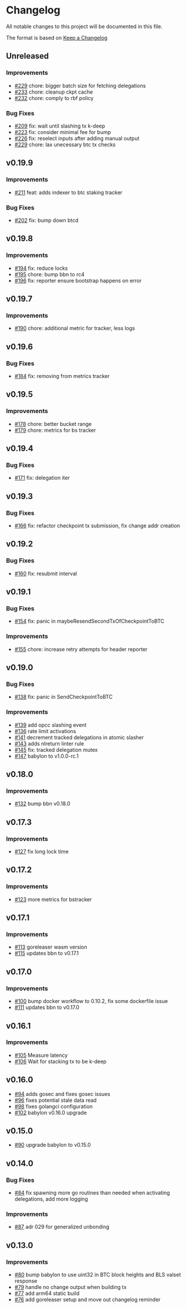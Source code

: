 <!--
Guiding Principles:

Changelogs are for humans, not machines.
There should be an entry for every single version.
The same types of changes should be grouped.
Versions and sections should be linkable.
The latest version comes first.
The release date of each version is displayed.
Mention whether you follow Semantic Versioning.

Usage:

Change log entries are to be added to the Unreleased section under the
appropriate stanza (see below). Each entry should have following format:

* [#PullRequestNumber](PullRequestLink) message

Types of changes (Stanzas):

"Features" for new features.
"Improvements" for changes in existing functionality.
"Deprecated" for soon-to-be removed features.
"Bug Fixes" for any bug fixes.
"Client Breaking" for breaking CLI commands and REST routes used by end-users.
"API Breaking" for breaking exported APIs used by developers building on SDK.
"State Machine Breaking" for any changes that result in a different AppState
given same genesisState and txList.
Ref: https://keepachangelog.com/en/1.0.0/
-->

# Changelog

All notable changes to this project will be documented in this file.

The format is based on [Keep a Changelog](https://keepachangelog.com/en/1.0.0/)

## Unreleased

### Improvements

* [#229](https://github.com/babylonlabs-io/vigilante/pull/229) chore: bigger batch size for fetching delegations
* [#233](https://github.com/babylonlabs-io/vigilante/pull/233) chore: cleanup ckpt cache
* [#232](https://github.com/babylonlabs-io/vigilante/pull/232) chore: comply to rbf policy

### Bug Fixes

* [#209](https://github.com/babylonlabs-io/vigilante/pull/209) fix: wait until slashing tx k-deep
* [#223](https://github.com/babylonlabs-io/vigilante/pull/223) fix: consider minimal fee for bump
* [#226](https://github.com/babylonlabs-io/vigilante/pull/226) fix: reselect inputs after adding manual output
* [#229](https://github.com/babylonlabs-io/vigilante/pull/229) chore: lax unecessary btc tx checks

## v0.19.9

### Improvements

* [#211](https://github.com/babylonlabs-io/vigilante/pull/211) feat: adds indexer to btc staking tracker

### Bug Fixes

* [#202](https://github.com/babylonlabs-io/vigilante/pull/202) fix: bump down btcd

## v0.19.8

### Improvements

* [#194](https://github.com/babylonlabs-io/vigilante/pull/194) fix: reduce locks
* [#195](https://github.com/babylonlabs-io/vigilante/pull/195) chore: bump bbn to rc4
* [#196](https://github.com/babylonlabs-io/vigilante/pull/196) fix: reporter ensure bootstrap happens on error

## v0.19.7

### Improvements

* [#190](https://github.com/babylonlabs-io/vigilante/pull/190) chore: additional metric for tracker, less logs

## v0.19.6

### Bug Fixes

* [#184](https://github.com/babylonlabs-io/vigilante/pull/184) fix: removing from metrics tracker

## v0.19.5

### Improvements

* [#178](https://github.com/babylonlabs-io/vigilante/pull/178) chore: better bucket range
* [#179](https://github.com/babylonlabs-io/vigilante/pull/179) chore: metrics for bs tracker

## v0.19.4

### Bug Fixes

* [#171](https://github.com/babylonlabs-io/vigilante/pull/171) fix: delegation iter

## v0.19.3

### Bug Fixes

* [#166](https://github.com/babylonlabs-io/vigilante/pull/166) fix: refactor checkpoint tx submission,
fix change addr creation

## v0.19.2

### Bug Fixes

* [#160](https://github.com/babylonlabs-io/vigilante/pull/160) fix: resubmit interval

## v0.19.1

### Bug Fixes

* [#154](https://github.com/babylonlabs-io/vigilante/pull/154) fix: panic in maybeResendSecondTxOfCheckpointToBTC

### Improvements

* [#155](https://github.com/babylonlabs-io/vigilante/pull/155) chore: increase retry attempts for header reporter

## v0.19.0

### Bug Fixes

* [#138](https://github.com/babylonlabs-io/vigilante/pull/138) fix: panic in SendCheckpointToBTC

### Improvements

* [#139](https://github.com/babylonlabs-io/vigilante/pull/139) add opcc slashing event
* [#136](https://github.com/babylonlabs-io/vigilante/pull/136) rate limit activations
* [#141](https://github.com/babylonlabs-io/vigilante/pull/141) decrement tracked delegations in atomic slasher
* [#143](https://github.com/babylonlabs-io/vigilante/pull/143) adds nlreturn linter rule
* [#145](https://github.com/babylonlabs-io/vigilante/pull/145) fix: tracked delegation mutex
* [#147](https://github.com/babylonlabs-io/vigilante/pull/147) babylon to v1.0.0-rc.1

## v0.18.0

### Improvements

* [#132](https://github.com/babylonlabs-io/vigilante/pull/132) bump bbn v0.18.0

## v0.17.3

### Improvements

* [#127](https://github.com/babylonlabs-io/vigilante/pull/127) fix long lock time

## v0.17.2

### Improvements

* [#123](https://github.com/babylonlabs-io/vigilante/pull/123) more metrics for bstracker

## v0.17.1

### Improvements

* [#113](https://github.com/babylonlabs-io/vigilante/pull/113) goreleaser wasm version
* [#115](https://github.com/babylonlabs-io/vigilante/pull/115) updates bbn to v0.17.1


## v0.17.0

### Improvements

* [#100](https://github.com/babylonlabs-io/vigilante/pull/100) bump docker workflow to 0.10.2,
fix some dockerfile issue
* [#111](https://github.com/babylonlabs-io/vigilante/pull/111) updates bbn to v0.17.0

## v0.16.1

### Improvements

* [#105](https://github.com/babylonlabs-io/vigilante/pull/105) Measure latency
* [#106](https://github.com/babylonlabs-io/vigilante/pull/106) Wait for stacking tx to be k-deep


## v0.16.0

* [#94](https://github.com/babylonlabs-io/vigilante/pull/94) adds gosec and fixes gosec issues
* [#96](https://github.com/babylonlabs-io/vigilante/pull/96) fixes potential stale data read
* [#98](https://github.com/babylonlabs-io/vigilante/pull/98) fixes golangci configuration
* [#102](https://github.com/babylonlabs-io/vigilante/pull/102) babylon v0.16.0 upgrade

## v0.15.0

* [#90](https://github.com/babylonlabs-io/vigilante/pull/90) upgrade babylon to v0.15.0

## v0.14.0

### Bug Fixes

* [#84](https://github.com/babylonlabs-io/vigilante/pull/84) fix spawning more go routines than needed when activating 
delegations, add more logging

### Improvements
* [#87](https://github.com/babylonlabs-io/vigilante/pull/87) adr 029 for generalized unbonding

## v0.13.0

### Improvements

* [#80](https://github.com/babylonlabs-io/vigilante/pull/80) bump babylon to use
uint32 in BTC block heights and BLS valset response
* [#79](https://github.com/babylonlabs-io/vigilante/pull/79) handle no change output when building tx
* [#77](https://github.com/babylonlabs-io/vigilante/pull/77) add arm64 static build
* [#76](https://github.com/babylonlabs-io/vigilante/pull/76) add goreleaser
  setup and move out changelog reminder
